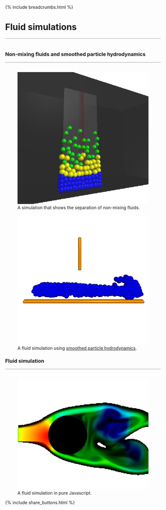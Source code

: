 {% include breadcrumbs.html %}

<a name="fluids"></a>
# Fluid simulations
<div style="border-top: 2px solid #cccccc"><br/></div>

### Non-mixing fluids and smoothed particle hydrodynamics
<div style="border-top: 1px solid #999999"><br/></div>

<div class="double_image">
<figure class="left_image">
  <a href="fluid_layers.html">
    <img alt="Non-mixing fluids" src="images/fluid_layers.png" title="Click to animate"/>
  </a>
  <figcaption>A simulation that shows the separation of non-mixing fluids.</figcaption>
</figure>
<figure class="right_image">
  <a href="smoothed_particle_hydrodynamics.html">
    <img alt="Smoothed particle hydrodynamics" src="images/smoothed_particle_hydrodynamics.png" title="Click to animate"/>
  </a>
  <figcaption>A fluid simulation using <a href="https://en.wikipedia.org/wiki/Smoothed-particle_hydrodynamics">smoothed particle hydrodynamics</a>.</figcaption>
</figure>
</div>
<p style="clear: both;"></p>

### Fluid simulation
<div style="border-top: 1px solid #999999"><br/></div>

<div class="double_image">
<figure class="left_image">
  <a href="fluid_simulation.html">
    <img alt="Fluid simulation" src="images/fluid_simulation.png" title="Click to animate"/>
  </a>
  <figcaption>A fluid simulation in pure Javascript.</figcaption>
</figure>
<figure class="right_image">
    <!-- SPACE RESERVED FOR FUTURE APPLICATIONS 
      -->
</figure>
</div>
<p style="clear: both;"></p>

{% include share_buttons.html %}
